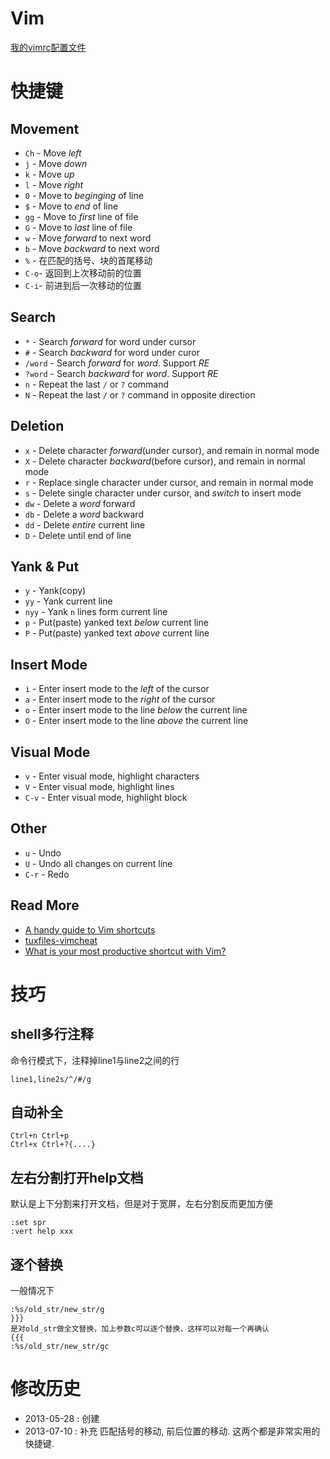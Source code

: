 # Vim #

[我的vimrc配置文件](https://github.com/tankywoo/linux-autoconfig/blob/master/.vimrc)


# 快捷键 #
## Movement ##
* `Ch`  - Move *left*
* `j`  - Move *down*
* `k`  - Move *up*
* `l`  - Move *right*
* `0`  - Move to *beginging* of line
* `$`  - Move to *end* of line
* `gg` - Move to *first* line of file
* `G`  - Move to *last* line of file
* `w`  - Move *forward* to next word
* `b`  - Move *backward* to next word
* `%`  - 在匹配的括号、块的首尾移动
* `C-o`- 返回到上次移动前的位置
* `C-i`- 前进到后一次移动的位置

## Search ##
* `*`     - Search *forward* for word under cursor
* `#`     - Search *backward* for word under curor
* `/word` - Search *forward* for *word*. Support *RE*
* `?word` - Search *backward* for *word*. Support *RE*
* `n`     - Repeat the last `/` or `?` command  
* `N`     - Repeat the last `/` or `?` command in opposite direction

## Deletion ##
* `x`  - Delete character *forward*(under cursor), and remain in normal mode
* `X`  - Delete character *backward*(before cursor), and remain in normal mode
* `r`  - Replace single character under cursor, and remain in normal mode
* `s`  - Delete single character under cursor, and *switch* to insert mode
* `dw` - Delete a *word* forward
* `db` - Delete a *word* backward
* `dd` - Delete *entire* current line
* `D`  - Delete until end of line

## Yank & Put ##
* `y`   - Yank(copy)
* `yy`  - Yank current line
* `nyy` - Yank `n` lines form current line
* `p`   - Put(paste) yanked text *below* current line
* `P`   - Put(paste) yanked text *above* current line

## Insert Mode ##
* `i` - Enter insert mode to the *left* of the cursor
* `a` - Enter insert mode to the *right* of the cursor
* `o` - Enter insert mode to the line *below* the current line
* `O` - Enter insert mode to the line *above* the current line

## Visual Mode ##
* `v`   - Enter visual mode, highlight characters
* `V`   - Enter visual mode, highlight lines
* `C-v` - Enter visual mode, highlight block

## Other ##
* `u`   - Undo
* `U`   - Undo all changes on current line
* `C-r` - Redo

## Read More ##

* [A handy guide to Vim shortcuts](http://eastcoastefx.vaesite.com/vim)
* [tuxfiles-vimcheat](http://www.tuxfiles.org/linuxhelp/vimcheat.html)
* [What is your most productive shortcut with Vim?](http://stackoverflow.com/questions/1218390/what-is-your-most-productive-shortcut-with-vim)


# 技巧 #

## shell多行注释 ##

命令行模式下，注释掉line1与line2之间的行

	line1,line2s/^/#/g


## 自动补全 ##

	Ctrl+n Ctrl+p
	Ctrl+x Ctrl+?{....}

## 左右分割打开help文档 ##

默认是上下分割来打开文档，但是对于宽屏，左右分割反而更加方便

	:set spr
	:vert help xxx


## 逐个替换 ##

一般情况下

	:%s/old_str/new_str/g
	}}}
	是对old_str做全文替换，加上参数c可以逐个替换，这样可以对每一个再确认
	{{{
	:%s/old_str/new_str/gc



# 修改历史 #

* 2013-05-28 : 创建
* 2013-07-10 : 补充 匹配括号的移动, 前后位置的移动. 这两个都是非常实用的快捷键.
